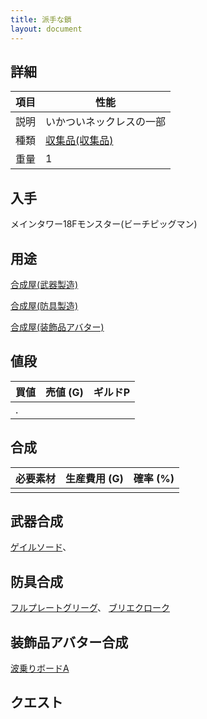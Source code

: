 ```yaml
---
title: 派手な鎖
layout: document
---
```

## 詳細

|項目|性能|
|---|---|
|説明|いかついネックレスの一部|
|種類|[収集品(収集品)](収集品(収集品))|
|重量|1|

## 入手

メインタワー18Fモンスター(ビーチピッグマン)

## 用途

[合成屋(武器製造)](合成屋(武器製造))

[合成屋(防具製造)](合成屋(防具製造))

[合成屋(装飾品アバター)](合成屋(装飾品アバター))

## 値段

|買値|売値 (G)|ギルドP|
|---|---|---|
|.|||

## 合成

|必要素材|生産費用 (G)|確率 (%)|
|---|---|---|
||||

## 武器合成

[ゲイルソード](ゲイルソード)、

## 防具合成

[フルプレートグリーグ](フルプレートグリーグ)、
[ブリエクローク](ブリエクローク)

## 装飾品アバター合成

[波乗りボードA](波乗りボードA)

## クエスト

